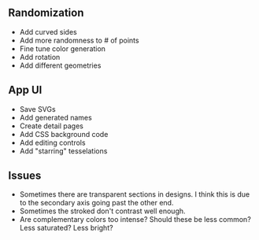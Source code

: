 ## Randomization

- Add curved sides
- Add more randomness to # of points
- Fine tune color generation
- Add rotation
- Add different geometries

## App UI

- Save SVGs
- Add generated names
- Create detail pages
- Add CSS background code
- Add editing controls
- Add "starring" tesselations

## Issues

- Sometimes there are transparent sections in designs. I think this is due to the secondary axis going past the other end.
- Sometimes the stroked don't contrast well enough.
- Are complementary colors too intense? Should these be less common? Less saturated? Less bright?